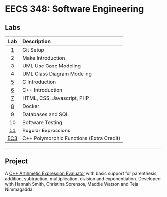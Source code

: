 # EECS 348: Software Engineering

## Labs
| Lab | Description |
| :-: | :---------- |
| [1](Lab1/) | Git Setup | 
| 2 | Make Introduction |
| 3 | UML Use Case Modeling |
| 4 | UML Class Diagram Modeling |
| [5](Lab5/) | C Introduction |
| [6](Lab6/) | C++ Introduction |
| [7](Lab7/) | HTML, CSS, Javascript, PHP |
| [8](Lab8/) | Docker |
| 9 | Databases and SQL |
| 10 | Software Testing |
| [11](Lab11/) | Regular Expressions | 
| [EC3](ECLab3/) | C++ Polymorphic Functions (Extra Credit) | 

---

## Project
A [C++ Artihmetic Expression Evaluator](Project/) with basic support for parenthesis, addition, subtraction, multiplication, division and exponentiation. 
Developed with Hannah Smith, Christina Sorenson, Maddie Watson and Teja Nimmagadda.
